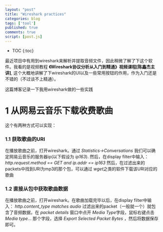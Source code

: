```yaml
---
layout: "post"
title: "Wireshark practices"
categories: blog
tags: ['tool']
published: true
comments: true 
script: [post.js]
---
```


* TOC
{:toc}

最近项目中有用到wireshark来解析并提取音频文件，因此稍微了解了下这个软件。我看的是视频教程 **《Wireshark协议分析从入门到精通》视频课程[陈鑫杰主讲]**, 这个大概地讲解了下wireshark的UI以及一些常用按钮的作用，作为入门还是不错的（不过谈不上精通）。

这篇博客记录一下我用wireshark做的一些实践

1 从网易云音乐下载收费歌曲
==========================

这个有两种方式可以实现：

### 1.1 获取歌曲的URI

在播放歌曲之前，打开wireshark。通过 *Statistics->Conversations* 我们可以确定网易云音乐的服务器ip(以下假设为 *ip163*). 然后，在display filter中输入： *http.request.method == GET and ip.addr == ip163* 然后，在过滤出来的packets中找到URI为mp3的那个包，可以通过 *wget*之类的软件下载该URI对应的歌曲

### 1.2 直接从包中获取歌曲数据

在播放歌曲之前，打开wireshark。在歌曲加载完毕以后，在display filter中输入： *http.content_type matches audio* 过滤出来的packet（一般就一个）就包含了音频数据，在 *packet details* 窗口中点开 *Media Type*字段，鼠标右键点击 *Media type...* 那个字段，选择 *Export Selected Packet Bytes* ，然后将数据保存即可。
